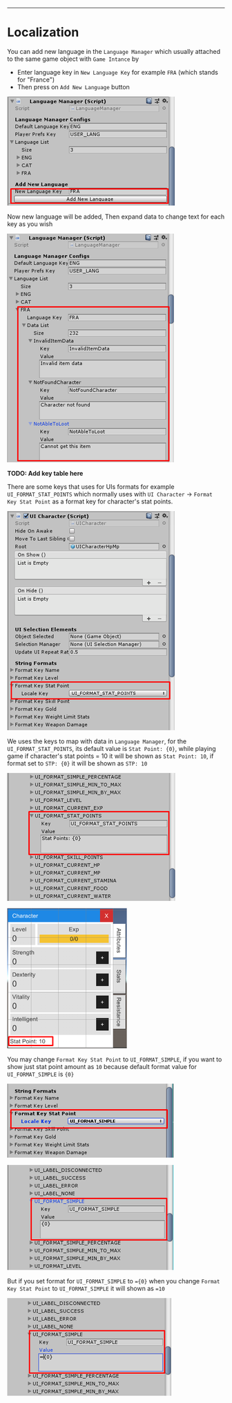 * * *

Localization
==============

You can add new language in the `Language Manager` which usually attached to the same game object with `Game Intance` by 

- Enter language key in `New Language Key` for example `FRA` (which stands for "France")
- Then press on `Add New Language` button

![](../images/localization/0.1.png)

Now new language will be added, Then expand data to change text for each key as you wish

![](../images/localization/0.2.png)

**TODO: Add key table here**

There are some keys that uses for UIs formats for example `UI_FORMAT_STAT_POINTS` which normally uses with `UI Character` -> `Format Key Stat Point` as a format key for character's stat points.

![](../images/localization/1.png)

We uses the keys to map with data in `Language Manager`, for the `UI_FORMAT_STAT_POINTS`, its default value is `Stat Point: {0}`, while playing game if character's stat points = 10 it will be shown as `Stat Point: 10`, if format set to `STP: {0}` it will be shown as `STP: 10`

![](../images/localization/2.png)

![](../images/localization/3.png)

You may change `Format Key Stat Point` to `UI_FORMAT_SIMPLE`, if you want to show just stat point amount as `10` because default format value for `UI_FORMAT_SIMPLE` is `{0}`

![](../images/localization/4.png)

![](../images/localization/5.png)

But if you set format for `UI_FORMAT_SIMPLE` to `={0}` when you change `Format Key Stat Point` to `UI_FORMAT_SIMPLE` it will shown as `=10`

![](../images/localization/6.png)